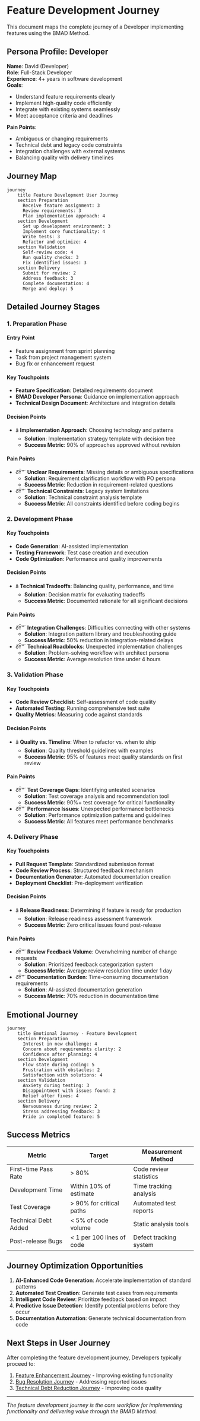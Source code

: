 ﻿# Feature Development Journey

This document maps the complete journey of a Developer implementing features using the BMAD Method.

## Persona Profile: Developer

**Name**: David (Developer)  
**Role**: Full-Stack Developer  
**Experience**: 4+ years in software development  
**Goals**:
- Understand feature requirements clearly
- Implement high-quality code efficiently
- Integrate with existing systems seamlessly
- Meet acceptance criteria and deadlines

**Pain Points**:
- Ambiguous or changing requirements
- Technical debt and legacy code constraints
- Integration challenges with external systems
- Balancing quality with delivery timelines

## Journey Map

```mermaid title="Feature Development Journey" type="diagram"
journey
    title Feature Development User Journey
    section Preparation
      Receive feature assignment: 3
      Review requirements: 3
      Plan implementation approach: 4
    section Development
      Set up development environment: 3
      Implement core functionality: 4
      Write tests: 3
      Refactor and optimize: 4
    section Validation
      Self-review code: 4
      Run quality checks: 3
      Fix identified issues: 3
    section Delivery
      Submit for review: 2
      Address feedback: 3
      Complete documentation: 4
      Merge and deploy: 5
```

## Detailed Journey Stages

### 1. Preparation Phase

#### Entry Point
- Feature assignment from sprint planning
- Task from project management system
- Bug fix or enhancement request

#### Key Touchpoints
- **Feature Specification**: Detailed requirements document
- **BMAD Developer Persona**: Guidance on implementation approach
- **Technical Design Document**: Architecture and integration details

#### Decision Points
- â­ **Implementation Approach**: Choosing technology and patterns
  - **Solution**: Implementation strategy template with decision tree
  - **Success Metric**: 90% of approaches approved without revision

#### Pain Points
- ðŸ”´ **Unclear Requirements**: Missing details or ambiguous specifications
  - **Solution**: Requirement clarification workflow with PO persona
  - **Success Metric**: Reduction in requirement-related questions
- ðŸ”´ **Technical Constraints**: Legacy system limitations
  - **Solution**: Technical constraint analysis template
  - **Success Metric**: All constraints identified before coding begins

### 2. Development Phase

#### Key Touchpoints
- **Code Generation**: AI-assisted implementation
- **Testing Framework**: Test case creation and execution
- **Code Optimization**: Performance and quality improvements

#### Decision Points
- â­ **Technical Tradeoffs**: Balancing quality, performance, and time
  - **Solution**: Decision matrix for evaluating tradeoffs
  - **Success Metric**: Documented rationale for all significant decisions

#### Pain Points
- ðŸ”´ **Integration Challenges**: Difficulties connecting with other systems
  - **Solution**: Integration pattern library and troubleshooting guide
  - **Success Metric**: 50% reduction in integration-related delays
- ðŸ”´ **Technical Roadblocks**: Unexpected implementation challenges
  - **Solution**: Problem-solving workflow with architect persona
  - **Success Metric**: Average resolution time under 4 hours

### 3. Validation Phase

#### Key Touchpoints
- **Code Review Checklist**: Self-assessment of code quality
- **Automated Testing**: Running comprehensive test suite
- **Quality Metrics**: Measuring code against standards

#### Decision Points
- â­ **Quality vs. Timeline**: When to refactor vs. when to ship
  - **Solution**: Quality threshold guidelines with examples
  - **Success Metric**: 95% of features meet quality standards on first review

#### Pain Points
- ðŸ”´ **Test Coverage Gaps**: Identifying untested scenarios
  - **Solution**: Test coverage analysis and recommendation tool
  - **Success Metric**: 90%+ test coverage for critical functionality
- ðŸ”´ **Performance Issues**: Unexpected performance bottlenecks
  - **Solution**: Performance optimization patterns and guidelines
  - **Success Metric**: All features meet performance benchmarks

### 4. Delivery Phase

#### Key Touchpoints
- **Pull Request Template**: Standardized submission format
- **Code Review Process**: Structured feedback mechanism
- **Documentation Generator**: Automated documentation creation
- **Deployment Checklist**: Pre-deployment verification

#### Decision Points
- â­ **Release Readiness**: Determining if feature is ready for production
  - **Solution**: Release readiness assessment framework
  - **Success Metric**: Zero critical issues found post-release

#### Pain Points
- ðŸ”´ **Review Feedback Volume**: Overwhelming number of change requests
  - **Solution**: Prioritized feedback categorization system
  - **Success Metric**: Average review resolution time under 1 day
- ðŸ”´ **Documentation Burden**: Time-consuming documentation requirements
  - **Solution**: AI-assisted documentation generation
  - **Success Metric**: 70% reduction in documentation time

## Emotional Journey

```mermaid title="Emotional Journey" type="diagram"
journey
    title Emotional Journey - Feature Development
    section Preparation
      Interest in new challenge: 4
      Concern about requirements clarity: 2
      Confidence after planning: 4
    section Development
      Flow state during coding: 5
      Frustration with obstacles: 2
      Satisfaction with solutions: 4
    section Validation
      Anxiety during testing: 3
      Disappointment with issues found: 2
      Relief after fixes: 4
    section Delivery
      Nervousness during review: 2
      Stress addressing feedback: 3
      Pride in completed feature: 5
```

## Success Metrics

| Metric | Target | Measurement Method |
|--------|--------|-------------------|
| First-time Pass Rate | > 80% | Code review statistics |
| Development Time | Within 10% of estimate | Time tracking analysis |
| Test Coverage | > 90% for critical paths | Automated test reports |
| Technical Debt Added | < 5% of code volume | Static analysis tools |
| Post-release Bugs | < 1 per 100 lines of code | Defect tracking system |

## Journey Optimization Opportunities

1. **AI-Enhanced Code Generation**: Accelerate implementation of standard patterns
2. **Automated Test Creation**: Generate test cases from requirements
3. **Intelligent Code Review**: Prioritize feedback based on impact
4. **Predictive Issue Detection**: Identify potential problems before they occur
5. **Documentation Automation**: Generate technical documentation from code

## Next Steps in User Journey

After completing the feature development journey, Developers typically proceed to:

1. [Feature Enhancement Journey](feature-enhancement.md) - Improving existing functionality
2. [Bug Resolution Journey](bug-resolution.md) - Addressing reported issues
3. [Technical Debt Reduction Journey](technical-debt-reduction.md) - Improving code quality

---

*The feature development journey is the core workflow for implementing functionality and delivering value through the BMAD Method.*
